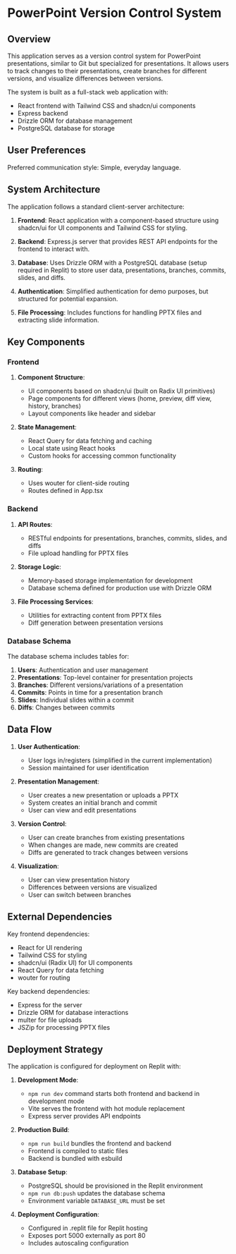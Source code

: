 # PowerPoint Version Control System

## Overview

This application serves as a version control system for PowerPoint presentations, similar to Git but specialized for presentations. It allows users to track changes to their presentations, create branches for different versions, and visualize differences between versions.

The system is built as a full-stack web application with:
- React frontend with Tailwind CSS and shadcn/ui components
- Express backend
- Drizzle ORM for database management
- PostgreSQL database for storage

## User Preferences

Preferred communication style: Simple, everyday language.

## System Architecture

The application follows a standard client-server architecture:

1. **Frontend**: React application with a component-based structure using shadcn/ui for UI components and Tailwind CSS for styling.

2. **Backend**: Express.js server that provides REST API endpoints for the frontend to interact with.

3. **Database**: Uses Drizzle ORM with a PostgreSQL database (setup required in Replit) to store user data, presentations, branches, commits, slides, and diffs.

4. **Authentication**: Simplified authentication for demo purposes, but structured for potential expansion.

5. **File Processing**: Includes functions for handling PPTX files and extracting slide information.

## Key Components

### Frontend

1. **Component Structure**:
   - UI components based on shadcn/ui (built on Radix UI primitives)
   - Page components for different views (home, preview, diff view, history, branches)
   - Layout components like header and sidebar

2. **State Management**:
   - React Query for data fetching and caching
   - Local state using React hooks
   - Custom hooks for accessing common functionality

3. **Routing**:
   - Uses wouter for client-side routing
   - Routes defined in App.tsx

### Backend

1. **API Routes**:
   - RESTful endpoints for presentations, branches, commits, slides, and diffs
   - File upload handling for PPTX files

2. **Storage Logic**:
   - Memory-based storage implementation for development
   - Database schema defined for production use with Drizzle ORM

3. **File Processing Services**:
   - Utilities for extracting content from PPTX files
   - Diff generation between presentation versions

### Database Schema

The database schema includes tables for:

1. **Users**: Authentication and user management
2. **Presentations**: Top-level container for presentation projects
3. **Branches**: Different versions/variations of a presentation
4. **Commits**: Points in time for a presentation branch
5. **Slides**: Individual slides within a commit
6. **Diffs**: Changes between commits

## Data Flow

1. **User Authentication**:
   - User logs in/registers (simplified in the current implementation)
   - Session maintained for user identification

2. **Presentation Management**:
   - User creates a new presentation or uploads a PPTX
   - System creates an initial branch and commit
   - User can view and edit presentations

3. **Version Control**:
   - User can create branches from existing presentations
   - When changes are made, new commits are created
   - Diffs are generated to track changes between versions

4. **Visualization**:
   - User can view presentation history
   - Differences between versions are visualized
   - User can switch between branches

## External Dependencies

Key frontend dependencies:
- React for UI rendering
- Tailwind CSS for styling
- shadcn/ui (Radix UI) for UI components
- React Query for data fetching
- wouter for routing

Key backend dependencies:
- Express for the server
- Drizzle ORM for database interactions
- multer for file uploads
- JSZip for processing PPTX files

## Deployment Strategy

The application is configured for deployment on Replit with:

1. **Development Mode**:
   - `npm run dev` command starts both frontend and backend in development mode
   - Vite serves the frontend with hot module replacement
   - Express server provides API endpoints

2. **Production Build**:
   - `npm run build` bundles the frontend and backend
   - Frontend is compiled to static files
   - Backend is bundled with esbuild

3. **Database Setup**:
   - PostgreSQL should be provisioned in the Replit environment
   - `npm run db:push` updates the database schema
   - Environment variable `DATABASE_URL` must be set

4. **Deployment Configuration**:
   - Configured in .replit file for Replit hosting
   - Exposes port 5000 externally as port 80
   - Includes autoscaling configuration